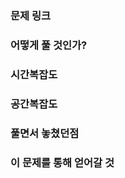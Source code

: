 ### 문제 링크

<!-- 이곳에 해당 문제 url을 입력해주세요. -->

### 어떻게 풀 것인가?

<!-- 문제 해결을 위해 어떻게 접근했는 지 알고리즘을 설명해주세요. -->

### 시간복잡도

<!-- 시간 복잡도를 어떻게 계산했는지 작성해주세요. -->

### 공간복잡도

<!-- 공간 복잡도를 어떻게 계산했는지 작성해주세요. -->

### 풀면서 놓쳤던점

<!-- 직접 해결하지 못했던 경우 놓친 부분을 작성해주세요. 없다면 지워도 무방합니다. -->

### 이 문제를 통해 얻어갈 것

<!-- 문제의 핵심을 작성해주세요. -->

